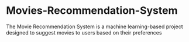 # Movies-Recommendation-System
The Movie Recommendation System is a machine learning-based project designed to suggest movies to users based on their preferences
